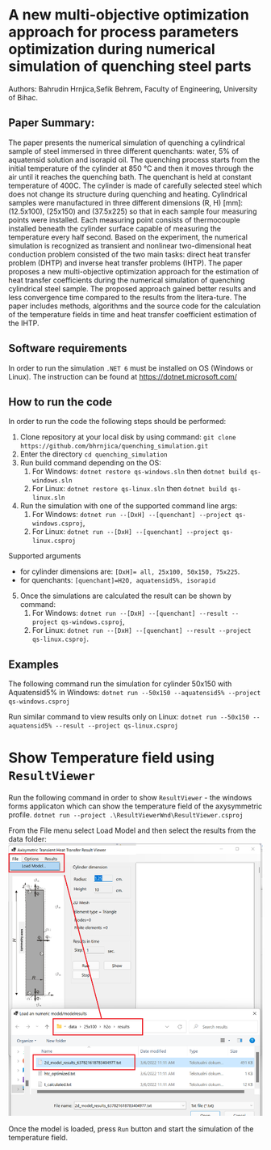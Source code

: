 # A new multi-objective optimization approach for process parameters optimization during numerical simulation of quenching steel parts 
Authors:
Bahrudin Hrnjica,Sefik Behrem, Faculty of Engineering, University of Bihac.

## Paper Summary:

The paper presents the numerical simulation of quenching a cylindrical sample of steel immersed in three different quenchants: water, 5% of aquatensid solution and isorapid oil. The quenching process starts from the initial temperature of the cylinder at 850 °C and then it moves through the air until it reaches the quenching bath. The quenchant is held at constant temperature of 400C. The cylinder is made of carefully selected steel which does not change its structure during quenching and heating. Cylindrical samples were manufactured in three different dimensions (R, H) [mm]: (12.5x100), (25x150) and (37.5x225) so that in each sample four measuring points were installed. Each measuring point consists of thermocouple installed beneath the cylinder surface capable of measuring the temperature every half second. Based on the experiment, the numerical simulation is recognized as transient and nonlinear two-dimensional heat conduction problem consisted of the two main tasks: direct heat transfer problem (DHTP) and inverse heat transfer problems (IHTP). 
The paper proposes a new multi-objective optimization approach for the estimation of heat transfer coefficients during the numerical simulation of quenching cylindrical steel sample. The proposed approach gained better results and less convergence time compared to the results from the litera-ture. The paper includes methods, algorithms and the source code for the calculation of the temperature fields in time and heat transfer coefficient estimation of the IHTP. 

## Software requirements
In order to run the simulation `.NET 6` must be installed on OS (Windows or Linux). The instruction can be found at https://dotnet.microsoft.com/

## How to run the code

In order to run the code the following steps should be performed:

1. Clone repository at your local disk by using command: `git clone https://github.com/bhrnjica/quenching_simulation.git`
2. Enter the directory `cd quenching_simulation`
3. Run build command depending on the OS:
   1. For Windows:  `dotnet restore qs-windows.sln` then `dotnet build qs-windows.sln`
   2. For Linux:  `dotnet restore qs-linux.sln` then `dotnet build qs-linux.sln`
4. Run the simulation with one of the supported command line args:
   1. For Windows: `dotnet run --[DxH] --[quenchant] --project qs-windows.csproj`,
   2. For Linux: `dotnet run --[DxH] --[quenchant] --project qs-linux.csproj`

Supported arguments
-  for cylinder dimensions are:
`[DxH]= all, 25x100, 50x150, 75x225`.
- for quenchants: `[quenchant]=H2O, aquatensid5%, isorapid`

5. Once the simulations are calculated the result can be shown by command:
   1. For Windows:  `dotnet run --[DxH] --[quenchant] --result --project qs-windows.csproj`,
   2. For Linux: `dotnet run --[DxH] --[quenchant] --result --project qs-linux.csproj`.

## Examples

The following command run the simulation for cylinder 50x150 with Aquatensid5% in Windows: `dotnet run --50x150 --aquatensid5% --project qs-windows.csproj`

Run similar command to view results only on Linux: `dotnet run --50x150 --aquatensid5% --result --project qs-linux.csproj`

# Show Temperature field using `ResultViewer` 

Run the following command in order to show `ResultViewer` - the windows forms applicaton which can show the temperature field of the axysymmetric profile.
`dotnet run --project .\ResultViewerWnd\ResultViewer.csproj`

From the File menu select Load Model and then select the results from the data folder:
![](data/result_viewer.png)

Once the model is loaded, press `Run` button and start the simulation of the temperature field.